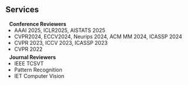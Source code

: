 ## Services

<h4 style="margin:0 10px 0;">Conference Reviewers</h4>

<ul style="margin:0 0 5px;">
  <li><autocolor>AAAI 2025, ICLR2025, AISTATS 2025</autocolor></li>
  <li><autocolor>CVPR2024, ECCV2024, Neurips 2024, ACM MM 2024, ICASSP 2024</autocolor></li>
  <li><autocolor>CVPR 2023, ICCV 2023, ICASSP 2023</autocolor></li>
  <li><autocolor>CVPR 2022</autocolor></li>
</ul>

<h4 style="margin:0 10px 0;">Journal Reviewers</h4>

<ul style="margin:0 0 20px;">
  <li><autocolor>IEEE TCSVT</autocolor></li>
  <li><autocolor>Pattern Recognition</autocolor></li>
  <li><autocolor>IET Computer Vision</autocolor></li>
</ul>

